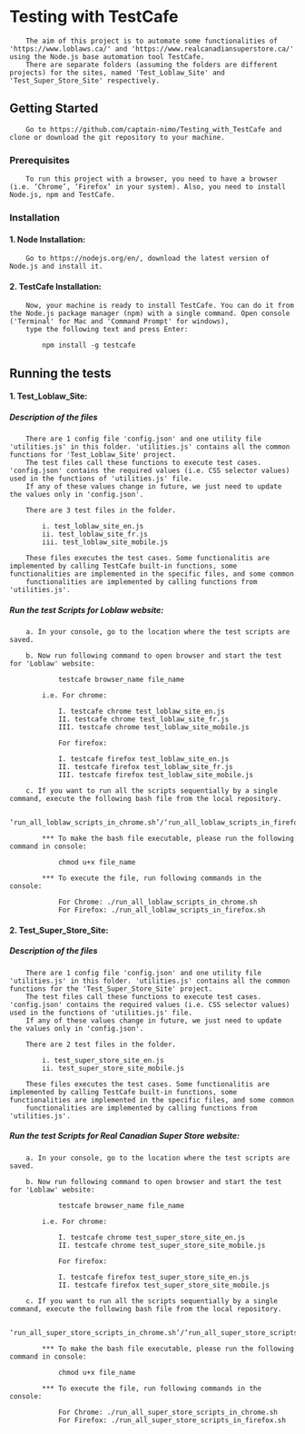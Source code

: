 # Testing with TestCafe

		The aim of this project is to automate some functionalities of 'https://www.loblaws.ca/' and 'https://www.realcanadiansuperstore.ca/' using the Node.js base automation tool TestCafe.
		There are separate folders (assuming the folders are different projects) for the sites, named 'Test_Loblaw_Site' and 'Test_Super_Store_Site' respectively. 

## Getting Started

		Go to https://github.com/captain-nimo/Testing_with_TestCafe and clone or download the git repository to your machine.
	
### Prerequisites

		To run this project with a browser, you need to have a browser (i.e. ‘Chrome’, ‘Firefox’ in your system). Also, you need to install Node.js, npm and TestCafe.
	
### Installation

#### 1. Node Installation:

		Go to https://nodejs.org/en/, download the latest version of Node.js and install it.
	
#### 2. TestCafe Installation:

		Now, your machine is ready to install TestCafe. You can do it from the Node.js package manager (npm) with a single command. Open console ('Terminal' for Mac and 'Command Prompt' for windows), 
		type the following text and press Enter:

	  		npm install -g testcafe
	  		
## Running the tests

#### 1. Test_Loblaw_Site:

##### Description of the files

		There are 1 config file 'config.json' and one utility file 'utilities.js' in this folder. 'utilities.js' contains all the common functions for 'Test_Loblaw_Site' project. 
		The test files call these functions to execute test cases. 'config.json' contains the required values (i.e. CSS selector values) used in the functions of 'utilities.js' file.
		If any of these values change in future, we just need to update the values only in 'config.json'.
		
		There are 3 test files in the folder.
			
			i. test_loblaw_site_en.js
			ii. test_loblaw_site_fr.js
			iii. test_loblaw_site_mobile.js
			
		These files executes the test cases. Some functionalitis are implemented by calling TestCafe built-in functions, some functionalities are implemented in the specific files, and some common 
		functionalities are implemented by calling functions from 'utilities.js'.

##### Run the test Scripts for Loblaw website:

		a. In your console, go to the location where the test scripts are saved.

	  	b. Now run following command to open browser and start the test for 'Loblaw' website: 
	  	
	  			testcafe browser_name file_name

	    	i.e. For chrome: 
	    		
	    		I. testcafe chrome test_loblaw_site_en.js 
    			II. testcafe chrome test_loblaw_site_fr.js
    			III. testcafe chrome test_loblaw_site_mobile.js 

	    		For firefox: 
	    		
	    		I. testcafe firefox test_loblaw_site_en.js
	    		II. testcafe firefox test_loblaw_site_fr.js
	    		III. testcafe firefox test_loblaw_site_mobile.js
	    
	    c. If you want to run all the scripts sequentially by a single command, execute the following bash file from the local repository.
  
  				‘run_all_loblaw_scripts_in_chrome.sh’/‘run_all_loblaw_scripts_in_firefox.sh’

	    	*** To make the bash file executable, please run the following command in console: 
	    	
	    		chmod u+x file_name

	    	*** To execute the file, run following commands in the console: 
	    		
	    		For Chrome: ./run_all_loblaw_scripts_in_chrome.sh
	    		For Firefox: ./run_all_loblaw_scripts_in_firefox.sh
	    		
#### 2. Test_Super_Store_Site:

##### Description of the files

		There are 1 config file 'config.json' and one utility file 'utilities.js' in this folder. 'utilities.js' contains all the common functions for the 'Test_Super_Store_Site' project. 
		The test files call these functions to execute test cases. 'config.json' contains the required values (i.e. CSS selector values) used in the functions of 'utilities.js' file. 
		If any of these values change in future, we just need to update the values only in 'config.json'.
		
		There are 2 test files in the folder.
			
			i. test_super_store_site_en.js
			ii. test_super_store_site_mobile.js
			
		These files executes the test cases. Some functionalitis are implemented by calling TestCafe built-in functions, some functionalities are implemented in the specific files, and some common 
		functionalities are implemented by calling functions from 'utilities.js'.

##### Run the test Scripts for Real Canadian Super Store website:

		a. In your console, go to the location where the test scripts are saved.

	  	b. Now run following command to open browser and start the test for 'Loblaw' website: 
	  	
	  			testcafe browser_name file_name

	    	i.e. For chrome: 
	    		
	    		I. testcafe chrome test_super_store_site_en.js 
    			II. testcafe chrome test_super_store_site_mobile.js

	    		For firefox: 
	    		
	    		I. testcafe firefox test_super_store_site_en.js
	    		II. testcafe firefox test_super_store_site_mobile.js
	    
	    c. If you want to run all the scripts sequentially by a single command, execute the following bash file from the local repository.
  
  				‘run_all_super_store_scripts_in_chrome.sh’/‘run_all_super_store_scripts_in_firefox.sh’

	    	*** To make the bash file executable, please run the following command in console: 
	    	
	    		chmod u+x file_name

	    	*** To execute the file, run following commands in the console: 
	    		
	    		For Chrome: ./run_all_super_store_scripts_in_chrome.sh
	    		For Firefox: ./run_all_super_store_scripts_in_firefox.sh
